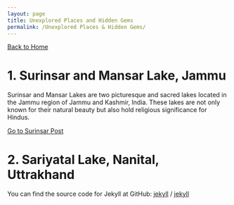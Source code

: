 ```yaml
---
layout: page
title: Unexplored Places and Hidden Gems
permalink: /Unexplored Places & Hidden Gems/
---
```

[Back to Home](https://bsgh1107.github.io/)



# **1. Surinsar and Mansar Lake, Jammu**
Surinsar and Mansar Lakes are two picturesque and sacred lakes located in the Jammu region of Jammu and Kashmir, India. These lakes are not only known for their natural beauty but also hold religious significance for Hindus.

[Go to Surinsar Post](https://bsgh1107.github.io/blog/travel/2025/03/10/surinsar-Jammu.html)

# **2. Sariyatal Lake, Nanital, Uttrakhand**

You can find the source code for Jekyll at GitHub:
[jekyll][jekyll-organization] /
[jekyll](https://github.com/jekyll/jekyll)


[jekyll-organization]: https://github.com/jekyll
